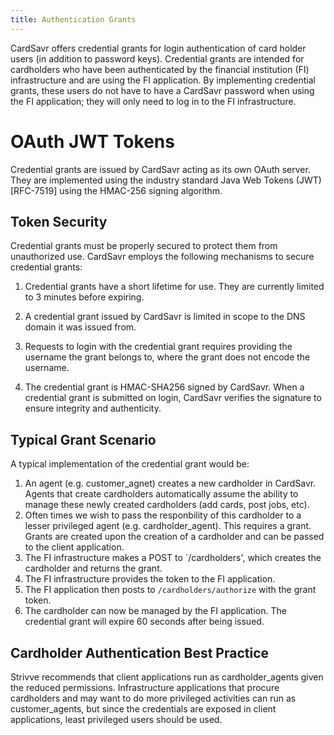 ```yaml
---
title: Authentication Grants
---
```


CardSavr offers credential grants for login authentication of card holder users \(in addition to password keys\). Credential grants are intended for cardholders who have been authenticated by the financial institution \(FI\) infrastructure and are using the FI application. By implementing credential grants, these users do not have to have a CardSavr password when using the FI application; they will only need to log in to the FI infrastructure.

# OAuth JWT Tokens

Credential grants are issued by CardSavr acting as its own OAuth server.  They are implemented using the industry standard Java Web Tokens \(JWT\) \[RFC-7519\] using the HMAC-256 signing algorithm. 

## Token Security

Credential grants must be properly secured to protect them from unauthorized use. CardSavr employs the following mechanisms to secure credential grants:

1. Credential grants have a short lifetime for use.  They are currently limited to 3 minutes before expiring.

2. A credential grant issued by CardSavr is limited in scope to the DNS domain it was issued from.

3. Requests to login with the credential grant requires providing the username the grant belongs to, where the grant does not encode the username.

4. The credential grant is HMAC-SHA256 signed by CardSavr. When a credential grant is submitted on login, CardSavr verifies the signature to ensure integrity and authenticity.

## Typical Grant Scenario

A typical implementation of the credential grant would be:

1. An agent (e.g. customer_agnet) creates a new cardholder in CardSavr. Agents that create cardholders automatically assume the ability to manage these newly created cardholders (add cards, post jobs, etc).  
1. Often times we wish to pass the responbility of this cardholder to a lesser privileged agent (e.g. cardholder_agent). This requires a grant.  Grants are created upon the creation of a cardholder and can be passed to the client application.  
1. The FI infrastructure makes a POST to `/cardholders', which creates the cardholder and returns the grant.
1. The FI infrastructure provides the token to the FI application.
1. The FI application then posts to `/cardholders/authorize` with the grant token.
1. The cardholder can now be managed by the FI application. The credential grant will expire 60 seconds after being issued. 

## Cardholder Authentication Best Practice

Strivve recommends that client applications run as cardholder_agents given the reduced permissions.  Infrastructure applications that procure cardholders and may want to do more privileged activities can run as customer_agents, but since the credentials are exposed in client applications, least privileged users should be used.
